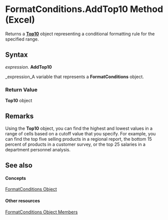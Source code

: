 
# FormatConditions.AddTop10 Method (Excel)

Returns a  **[Top10](b94f4a4f-564c-d751-2b43-4b9482e048cc.md)** object representing a conditional formatting rule for the specified range.


## Syntax

 _expression_. **AddTop10**

 _expression_A variable that represents a  **FormatConditions** object.


### Return Value

 **Top10** object


## Remarks

Using the  **Top10** object, you can find the highest and lowest values in a range of cells based on a cutoff value that you specify. For example, you can find the top five selling products in a regional report, the bottom 15 percent of products in a customer survey, or the top 25 salaries in a department personnel analysis.


## See also


#### Concepts


 [FormatConditions Object](2486d4b4-605c-76d8-132a-694c0c600a81.md)
#### Other resources


 [FormatConditions Object Members](0e5a3774-fe65-597f-9b97-3bba637b55cc.md)
